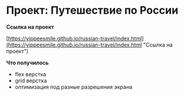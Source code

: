 # Проект: Путешествие по России

**Ссылка на проект**

[https://yippeesmile.github.io/russian-travel/index.html](https://yippeesmile.github.io/russian-travel/index.html "Ссылка на проект")


**Что получилось**
* flex верстка
* grid верстка
* оптимизация под разные разрешения экрана

